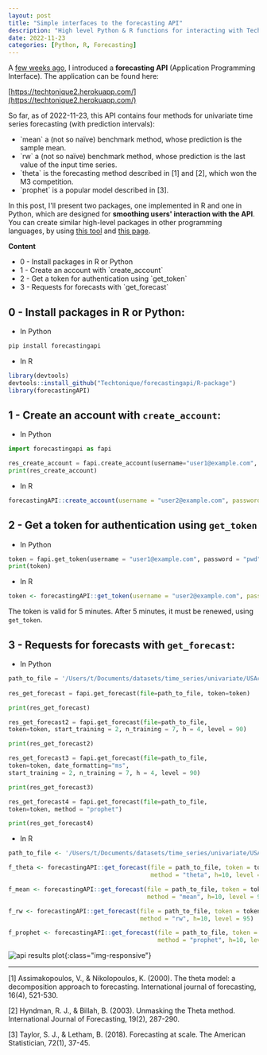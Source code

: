 ```yaml
---
layout: post
title: "Simple interfaces to the forecasting API"
description: "High level Python & R functions for interacting with Techtonique forecasting API"
date: 2022-11-23
categories: [Python, R, Forecasting]
---
```


A [few weeks ago](https://thierrymoudiki.github.io/blog/2022/11/02/python/r/forecasting/misc/forecasting-api), I introduced a **forecasting API** (Application Programming Interface). The application can be found here:

[https://techtonique2.herokuapp.com/](https://techtonique2.herokuapp.com/)

So far, as of 2022-11-23, this API contains four methods for univariate time 
series forecasting (with prediction intervals): 

<ul>
  <li>`mean` a (not so naïve) benchmark method, whose prediction is the sample mean.</li>
  <li>`rw` a (not so naïve) benchmark method, whose prediction is the last value of the input time series.</li>
  <li>`theta` is the forecasting method described in [1] and [2], which won the M3 competition. </li>
  <li>`prophet` is a popular model described in [3].</li>
</ul>


In this post, I'll present two packages, one implemented in R and one in Python, which are designed for **smoothing  users' interaction with the API**. You can create similar high-level packages in other programming languages, by using [this tool](https://curlconverter.com/) and [this page](https://techtonique2.herokuapp.com/api).

**Content**

<ul>
  <li> 0 - Install packages in R or Python </li>
  <li> 1 - Create an account with `create_account` </li>
  <li> 2 - Get a token for authentication using `get_token` </li>
  <li> 3 - Requests for forecasts with `get_forecast` </li>
</ul>

## 0 - Install packages in R or Python:

- In Python

```bash
pip install forecastingapi
```

- In R 

```R
library(devtools)
devtools::install_github("Techtonique/forecastingapi/R-package")
library(forecastingAPI)
```


## 1 - Create an account with `create_account`:

- In Python

```python
import forecastingapi as fapi

res_create_account = fapi.create_account(username="user1@example.com", password="pwd") # choose a better password
print(res_create_account)
```

- In R 

```R
forecastingAPI::create_account(username = "user2@example.com", password = "pwd") # choose a better password
```


## 2 - Get a token for authentication using `get_token`

- In Python

```python
token = fapi.get_token(username = "user1@example.com", password = "pwd")
print(token)
```

- In R 

```R
token <- forecastingAPI::get_token(username = "user2@example.com", password = "pwd")
```

The token is valid for 5 minutes. After 5 minutes, it must be renewed, using `get_token`.

## 3 - Requests for forecasts with `get_forecast`:

- In Python

```python
path_to_file = '/Users/t/Documents/datasets/time_series/univariate/USAccDeaths.csv' # (examples:https://github.com/Techtonique/datasets/tree/main/time_series/univariate)
    
res_get_forecast = fapi.get_forecast(file=path_to_file, token=token)

print(res_get_forecast)

res_get_forecast2 = fapi.get_forecast(file=path_to_file, 
token=token, start_training = 2, n_training = 7, h = 4, level = 90)

print(res_get_forecast2)

res_get_forecast3 = fapi.get_forecast(file=path_to_file, 
token=token, date_formatting="ms",
start_training = 2, n_training = 7, h = 4, level = 90)

print(res_get_forecast3)

res_get_forecast4 = fapi.get_forecast(file=path_to_file, 
token=token, method = "prophet")

print(res_get_forecast4)
```

- In R 

```R
path_to_file <- '/Users/t/Documents/datasets/time_series/univariate/USAccDeaths.csv' # (examples:https://github.com/Techtonique/datasets/tree/main/time_series/univariate)

f_theta <- forecastingAPI::get_forecast(file = path_to_file, token = token,
                                        method = "theta", h=10, level = 95)

f_mean <- forecastingAPI::get_forecast(file = path_to_file, token = token,
                                       method = "mean", h=10, level = 95)

f_rw <- forecastingAPI::get_forecast(file = path_to_file, token = token,
                                     method = "rw", h=10, level = 95)

f_prophet <- forecastingAPI::get_forecast(file = path_to_file, token = token,
                                          method = "prophet", h=10, level = 95)

```

![api results plot]({{base}}/images/2022-11-23/2022-11-23-image1.png){:class="img-responsive"}

<hr>

[1] Assimakopoulos, V., & Nikolopoulos, K. (2000). The theta model: a decomposition approach to forecasting. International journal of forecasting, 16(4), 521-530.

[2] Hyndman, R. J., & Billah, B. (2003). Unmasking the Theta method. International Journal of Forecasting, 19(2), 287-290.
 
[3] Taylor, S. J., & Letham, B. (2018). Forecasting at scale. The American Statistician, 72(1), 37-45.

